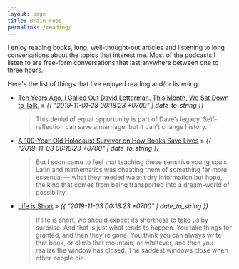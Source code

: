 ```yaml
---
layout: page
title: Brain Food
permalink: /reading/
---
```

I enjoy reading books, long, well-thought-out articles and listening to long conversations about the topics that interest me. Most of the podcasts I listen to are free-form conversations that last anywhere between one to three hours.

Here's the list of things that I've enjoyed reading and/or listening.

<ul class="posts">
  <li>
    <a target="_blank" href="https://www.vanityfair.com/style/2019/10/david-letterman-conversation-with-nell-scovell">Ten Years Ago, I Called Out David Letterman. This Month, We Sat Down to Talk.</a> &raquo; <i><span>{{ "2019-11-01-28 00:18:23 +0700" | date_to_string }}</span></i>
    <blockquote>This denial of equal opportunity is part of Dave’s legacy. Self-reflection can save a marriage, but it can’t change history.</blockquote>
  </li>
  <li>
    <a target="_blank" href="https://www.brainpickings.org/2018/12/18/a-velocity-of-being-helen-fagin/">A 100-Year-Old Holocaust Survivor on How Books Save Lives</a> &raquo; <i><span>{{ "2019-11-03 00:18:23 +0700" | date_to_string }}</span></i>
    <blockquote>But I soon came to feel that teaching these sensitive young souls Latin and mathematics was cheating them of something far more essential — what they needed wasn’t dry information but hope, the kind that comes from being transported into a dream-world of possibility.</blockquote>
  </li>
  <li>
    <a target="_blank" href="http://www.paulgraham.com/vb.html">Life is Short</a> &raquo; <i><span>{{ "2019-11-03 00:18:23 +0700" | date_to_string }}</span></i>
    <blockquote>If life is short, we should expect its shortness to take us by surprise. And that is just what tends to happen. You take things for granted, and then they're gone. You think you can always write that book, or climb that mountain, or whatever, and then you realize the window has closed. The saddest windows close when other people die.</blockquote>
  </li>
</ul>

